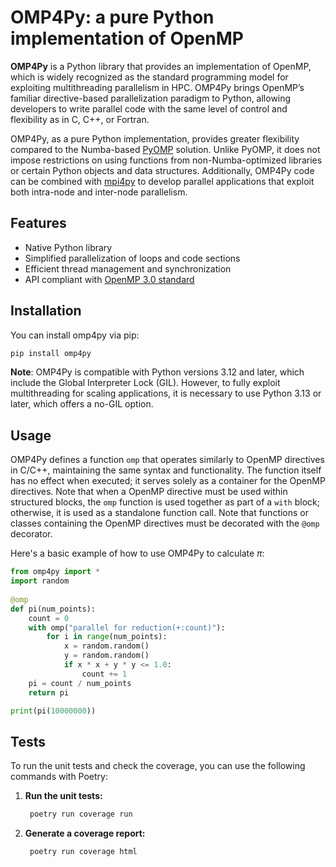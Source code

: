 # OMP4Py: a pure Python implementation of OpenMP

**OMP4Py** is a Python library that provides an implementation of OpenMP, which is widely recognized as the standard programming model for exploiting multithreading parallelism in HPC. OMP4Py brings OpenMP’s familiar directive-based parallelization paradigm to Python, allowing developers to write parallel code with the same level of control and flexibility as in C, C++, or Fortran.

OMP4Py, as a pure Python implementation, provides greater flexibility compared to the Numba-based [PyOMP](https://github.com/Python-for-HPC/PyOMP) solution. Unlike PyOMP, it does not impose restrictions on using functions from non-Numba-optimized libraries or certain Python objects and data structures. Additionally, OMP4Py code can be combined with [mpi4py](https://github.com/mpi4py/mpi4py) to develop parallel applications that exploit both intra-node and inter-node parallelism.

## Features

- Native Python library
- Simplified parallelization of loops and code sections
- Efficient thread management and synchronization
- API compliant with [OpenMP 3.0 standard](https://www.openmp.org/wp-content/uploads/spec30.pdf)

## Installation

You can install omp4py via pip:

```bash
pip install omp4py
```
**Note**: OMP4Py is compatible with Python versions 3.12 and later, which include the Global Interpreter Lock (GIL). However, to fully exploit multithreading for scaling applications, it is necessary to use Python 3.13 or later, which offers a no-GIL option.

## Usage

OMP4Py defines a function `omp` that operates similarly to OpenMP directives in C/C++, maintaining the same syntax and functionality. The function itself has no effect when executed; it serves solely as a container for the OpenMP directives. Note that when a OpenMP directive must be used within structured blocks, the `omp` function is used together as part of a `with` block; otherwise, it is used as a standalone function call. Note that functions or classes containing the OpenMP directives must be decorated with the `@omp` decorator.

Here's a basic example of how to use OMP4Py to calculate $\pi$:

```python
from omp4py import *
import random 
    
@omp
def pi(num_points):
    count = 0
    with omp("parallel for reduction(+:count)"):
        for i in range(num_points):
            x = random.random()
            y = random.random()
            if x * x + y * y <= 1.0:
                count += 1
    pi = count / num_points
    return pi

print(pi(10000000))  
```

## Tests

To run the unit tests and check the coverage, you can use the following commands with Poetry:

1. **Run the unit tests:**

    ```bash
     poetry run coverage run
    ```

2. **Generate a coverage report:**

    ```bash
     poetry run coverage html
    ```
